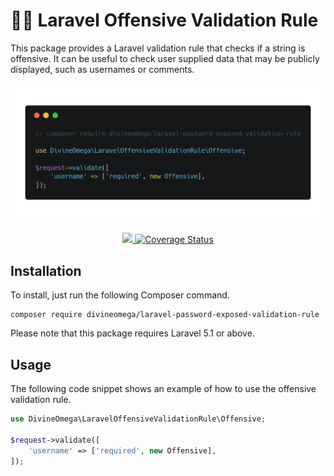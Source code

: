 # 🤬🤭 Laravel Offensive Validation Rule

This package provides a Laravel validation rule that checks if a string is offensive. It can be useful
to check user supplied data that may be publicly displayed, such as usernames or comments. 

<p align="center"><img src="assets/images/laravel-offensive-validation-rule-usage.png" alt="Laravel Offensive Validation Rule usage"></p>

<p align="center">
    <a href="https://travis-ci.org/DivineOmega/laravel-offensive-validation-rule">
        <img src="https://travis-ci.org/DivineOmega/laravel-offensive-validation-rule.svg?branch=master)">
    </a>
    <a href='https://coveralls.io/github/DivineOmega/laravel-offensive-validation-rule?branch=master'>
        <img src='https://coveralls.io/repos/github/DivineOmega/laravel-offensive-validation-rule/badge.svg?branch=master' alt='Coverage Status' />
    </a>

</p>

## Installation

To install, just run the following Composer command.

```
composer require divineomega/laravel-password-exposed-validation-rule
```

Please note that this package requires Laravel 5.1 or above.

## Usage

The following code snippet shows an example of how to use the offensive validation rule.

```php
use DivineOmega\LaravelOffensiveValidationRule\Offensive;

$request->validate([
    'username' => ['required', new Offensive],
]);
```
